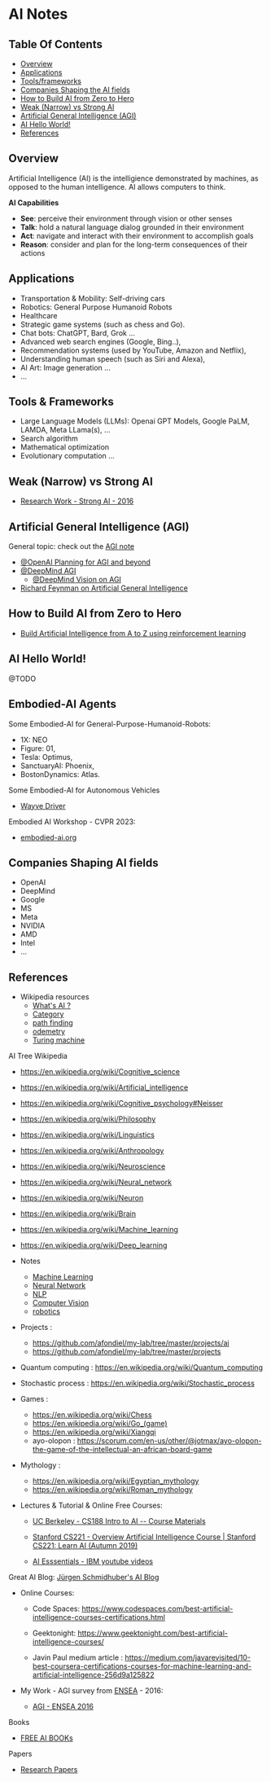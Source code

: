 # AI Notes 

## Table Of Contents

- [Overview](#overview)
- [Applications](#applications)
- [Tools/frameworks](#toolsframeworks)
- [Companies Shaping the AI fields](#companies-shaping-the-ai-fields)
- [How to Build AI from Zero to Hero](#how-to-build-ai-from-zero-to-hero)
- [Weak (Narrow) vs Strong AI](#weak-narrow-vs-strong-ai)
- [Artificial General Intelligence (AGI)](#artificial-general-intelligence-agi)
- [AI Hello World!](#ai-hello-world)
- [References](#references)


## Overview

Artificial Intelligence (AI) is the intelligience demonstrated by machines, as opposed to the human intelligence. AI allows computers to think.

**AI Capabilities**

- **See**: perceive their environment through vision or other senses
- **Talk**: hold a natural language dialog grounded in their environment
- **Act**: navigate and interact with their environment to accomplish goals
- **Reason**: consider and plan for the long-term consequences of their actions

## Applications

- Transportation & Mobility: Self-driving cars
- Robotics: General Purpose Humanoid Robots
- Healthcare
- Strategic game systems (such as chess and Go).
- Chat bots: ChatGPT, Bard, Grok ...   
- Advanced web search engines (Google, Bing..), 
- Recommendation systems (used by YouTube, Amazon and Netflix), 
- Understanding human speech (such as Siri and Alexa), 
- AI Art: Image generation ...
- ...

## Tools & Frameworks

- Large Language Models (LLMs): Openai GPT Models, Google PaLM, LAMDA, Meta LLama(s), ...
- Search algorithm
- Mathematical optimization 
- Evolutionary computation ...


## Weak (Narrow) vs Strong AI 

- [Research Work - Strong AI - 2016](https://github.com/afondiel/computer-science-notes/blob/master/ai/docs/strong-ai-technical-presentation-ensea-2016/strong-ai-research-work-afonso-diela-full-ensea-2016-FR.pdf)


## Artificial General Intelligence (AGI)

General topic: check out the [AGI note](./agi-notes/agi-notes.md)

- [@OpenAI Planning for AGI and beyond](https://openai.com/blog/planning-for-agi-and-beyond)
- [@DeepMind AGI](http://deepmindagi.com/)
  - [@DeepMind Vision on AGI](https://deepmind.google/about/)
- [Richard Feynman on Artificial General Intelligence](https://www.cantorsparadise.com/richard-feynman-on-artificial-general-intelligence-2c1b9d8aae31)

## How to Build AI from Zero to Hero

- [Build Artificial Intelligence from A to Z using reinforcement learning](https://github.com/afondiel/AI-a-Z-Learn-How-To-Build-An-AI-certificate-Udemy)

## AI Hello World!

@TODO

## Embodied-AI Agents

Some Embodied-AI for General-Purpose-Humanoid-Robots:

- 1X: NEO
- Figure: 01,
- Tesla: Optimus,
- SanctuaryAI: Phoenix,
- BostonDynamics: Atlas.

Some Embodied-AI for Autonomous Vehicles

- [Wayve Driver](https://wayve.ai/technology/wayve-ai-driver/)
  

Embodied AI Workshop - CVPR 2023: 
- [embodied-ai.org](https://embodied-ai.org/) 

## Companies Shaping AI fields

- OpenAI
- DeepMind
- Google
- MS
- Meta
- NVIDIA
- AMD
- Intel
- ...

## References

- Wikipedia resources
  - [What's AI ?](https://en.wikipedia.org/wiki/Artificial_intelligence)
  - [Category](https://en.wikipedia.org/wiki/Category:Artificial_intelligence)
  - [path finding](https://en.wikipedia.org/wiki/Pathfinding)
  - [odemetry](https://en.wikipedia.org/wiki/Odometry)
  - [Turing machine](https://en.wikipedia.org/wiki/Turing_machine)

AI Tree Wikipedia
  - https://en.wikipedia.org/wiki/Cognitive_science
  - https://en.wikipedia.org/wiki/Artificial_intelligence
  - https://en.wikipedia.org/wiki/Cognitive_psychology#Neisser
  - https://en.wikipedia.org/wiki/Philosophy
  - https://en.wikipedia.org/wiki/Linguistics
  - https://en.wikipedia.org/wiki/Anthropology
  - https://en.wikipedia.org/wiki/Neuroscience
  
  - https://en.wikipedia.org/wiki/Neural_network
  - https://en.wikipedia.org/wiki/Neuron
  - https://en.wikipedia.org/wiki/Brain
  - https://en.wikipedia.org/wiki/Machine_learning
  - https://en.wikipedia.org/wiki/Deep_learning



- Notes
  - [Machine Learning](https://github.com/afondiel/computer-science-notes/tree/master/datascience-notes/ml-notes)
  - [Neural Network](https://github.com/afondiel/computer-science-notes/tree/master/datascience-notes/deep-learning-notes)
  - [NLP](https://github.com/afondiel/computer-science-notes/tree/master/datascience-notes/nlp-notes)
  - [Computer Vision ](https://github.com/afondiel/computer-science-notes/tree/master/computer-vision-notes)
  - [robotics](https://github.com/afondiel/computer-science-notes/tree/master/robotics)

- Projects : 
    - https://github.com/afondiel/my-lab/tree/master/projects/ai 
    - https://github.com/afondiel/my-lab/tree/master/projects

- Quantum computing : https://en.wikipedia.org/wiki/Quantum_computing
- Stochastic process : https://en.wikipedia.org/wiki/Stochastic_process

- Games : 
  - https://en.wikipedia.org/wiki/Chess
  - https://en.wikipedia.org/wiki/Go_(game)
  - https://en.wikipedia.org/wiki/Xiangqi
  - ayo-olopon : https://scorum.com/en-us/other/@jotmax/ayo-olopon-the-game-of-the-intellectual-an-african-board-game

- Mythology : 
  - https://en.wikipedia.org/wiki/Egyptian_mythology
  - https://en.wikipedia.org/wiki/Roman_mythology

- Lectures & Tutorial & Online Free Courses:

  - [UC Berkeley - CS188 Intro to AI -- Course Materials](http://ai.berkeley.edu/lecture_slides.html) 
  - [Stanford CS221 - Overview Artificial Intelligence Course | Stanford CS221: Learn AI (Autumn 2019)](https://www.youtube.com/watch?v=J8Eh7RqggsU&list=PLoROMvodv4rO1NB9TD4iUZ3qghGEGtqNX)

  - [AI Esssentials - IBM youtube videos](https://www.youtube.com/watch?v=9gGnTQTYNaE&list=PLOspHqNVtKADfxkuDuHduUkDExBpEt3DF)

Great AI Blog: [Jürgen Schmidhuber's AI Blog](https://people.idsia.ch/~juergen/blog.html) 

- Online Courses: 
	- Code Spaces: https://www.codespaces.com/best-artificial-intelligence-courses-certifications.html

	- Geektonight: https://www.geektonight.com/best-artificial-intelligence-courses/
	- Javin Paul medium article : https://medium.com/javarevisited/10-best-coursera-certifications-courses-for-machine-learning-and-artificial-intelligence-256d9a125822
 
- My Work - AGI survey from [ENSEA](https://www.ensea.fr/en) - 2016: 
  - [AGI - ENSEA 2016](https://github.com/afondiel/computer-science-notes/blob/master/ai/doc/strong-ai-technical-presentation-ensea-2016/strong-ai-research-work-afonso-diela-full-ensea-2016-FR.pdf) 

Books
- [FREE AI BOOKs](https://github.com/afondiel/cs-books/tree/main/ai)

Papers
- [Research Papers](./research-papers/)